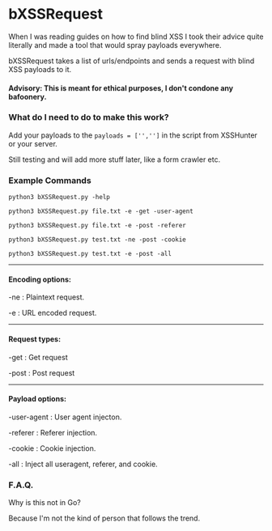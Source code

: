 # bXSSRequest
When I was reading guides on how to find blind XSS I took their advice quite literally and made a tool that would spray payloads everywhere.

bXSSRequest takes a list of urls/endpoints and sends a request with blind XSS payloads to it. 

#### Advisory: This is meant for ethical purposes, I don't condone any bafoonery. 

### What do I need to do to make this work?

Add your payloads to the `payloads = ['','']` in the script from XSSHunter or your server.

Still testing and will add more stuff later, like a form crawler etc.

### Example Commands

`python3 bXSSRequest.py -help`

`python3 bXSSRequest.py file.txt -e -get -user-agent`

`python3 bXSSRequest.py file.txt -e -post -referer`

`python3 bXSSRequest.py test.txt -ne -post -cookie`

`python3 bXSSRequest.py test.txt -e -post -all`

---

#### Encoding options: 

-ne : Plaintext request.

-e  : URL encoded request.

---

#### Request types:

-get : Get request

-post : Post request

---

#### Payload options:

-user-agent : User agent injecton.

-referer : Referer injection.

-cookie : Cookie injection.

-all : Inject all useragent, referer, and cookie.

### F.A.Q.

Why is this not in Go?

Because I'm not the kind of person that follows the trend.